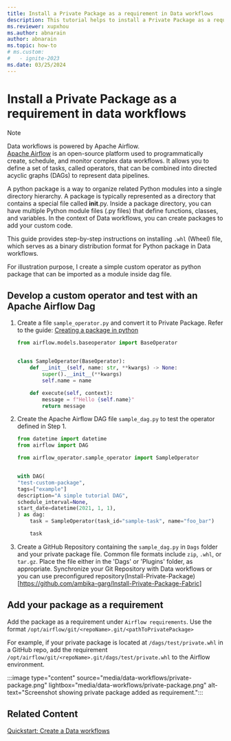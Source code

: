 ```yaml
---
title: Install a Private Package as a requirement in Data workflows
description: This tutorial helps to install a Private Package as a requirement in Data workflows.
ms.reviewer: xupxhou
ms.author: abnarain
author: abnarain
ms.topic: how-to
# ms.custom:
#   - ignite-2023
ms.date: 03/25/2024
---
```


# Install a Private Package as a requirement in data workflows

> [!NOTE]
> Data workflows is powered by Apache Airflow. </br> [Apache Airflow](https://airflow.apache.org/) is an open-source platform used to programmatically create, schedule, and monitor complex data workflows. It allows you to define a set of tasks, called operators, that can be combined into directed acyclic graphs (DAGs) to represent data pipelines.

A python package is a way to organize related Python modules into a single directory hierarchy. A package is typically represented as a directory that contains a special file called __init__.py. Inside a package directory, you can have multiple Python module files (.py files) that define functions, classes, and variables. In the context of Data workflows, you can create packages to add your custom code.

This guide provides step-by-step instructions on installing `.whl` (Wheel) file, which serves as a binary distribution format for Python package in Data workflows.

For illustration purpose, I create a simple custom operator as python package that can be imported as a module inside dag file.

## Develop a custom operator and test with an Apache Airflow Dag

1. Create a file `sample_operator.py` and convert it to Private Package. Refer to the guide: [Creating a package in python](https://airflow.apache.org/docs/apache-airflow/stable/administration-and-deployment/modules_management.html#creating-a-package-in-python)

    ```python
    from airflow.models.baseoperator import BaseOperator


    class SampleOperator(BaseOperator):
        def __init__(self, name: str, **kwargs) -> None:
            super().__init__(**kwargs)
            self.name = name

        def execute(self, context):
            message = f"Hello {self.name}"
            return message

    ```

2. Create the Apache Airflow DAG file `sample_dag.py` to test the operator defined in Step 1.

    ```python
    from datetime import datetime
    from airflow import DAG

    from airflow_operator.sample_operator import SampleOperator


    with DAG(
    "test-custom-package",
    tags=["example"]
    description="A simple tutorial DAG",
    schedule_interval=None,
    start_date=datetime(2021, 1, 1),
    ) as dag:
        task = SampleOperator(task_id="sample-task", name="foo_bar")

        task
    ```

3. Create a GitHub Repository containing the `sample_dag.py` in `Dags` folder and your private package file. Common file formats include `zip`, `.whl`, or `tar.gz`. Place the file either in the 'Dags' or 'Plugins' folder, as appropriate. Synchronize your Git Repository with Data workflows or you can use preconfigured repository(Install-Private-Package)[https://github.com/ambika-garg/Install-Private-Package-Fabric]

## Add your package as a requirement

Add the package as a requirement under `Airflow requirements`. Use the format `/opt/airflow/git/<repoName>.git/<pathToPrivatePackage>`

For example, if your private package is located at `/dags/test/private.whl` in a GitHub repo, add the requirement `/opt/airflow/git/<repoName>.git/dags/test/private.whl` to the Airflow environment.

:::image type="content" source="media/data-workflows/private-package.png" lightbox="media/data-workflows/private-package.png" alt-text="Screenshot showing private package added as requirement.":::

## Related Content

[Quickstart: Create a Data workflows](../data-factory/create-data-workflows.md)
